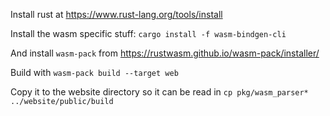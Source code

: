Install rust at https://www.rust-lang.org/tools/install

Install the wasm specific stuff:
`cargo install -f wasm-bindgen-cli`

And install `wasm-pack` from https://rustwasm.github.io/wasm-pack/installer/

Build with
`wasm-pack build --target web`

Copy it to the website directory so it can be read in
`cp pkg/wasm_parser* ../website/public/build`
